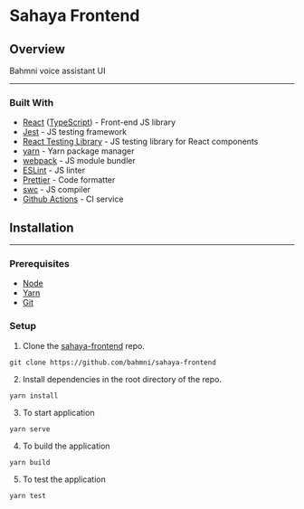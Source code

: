 # Sahaya Frontend

## Overview

Bahmni voice assistant UI

---

### Built With

* [React](https://reactjs.org/) ([TypeScript](https://www.typescriptlang.org)) - Front-end JS library
* [Jest](https://jestjs.io/) - JS testing framework
* [React Testing Library](https://testing-library.com/) - JS testing library for React components
* [yarn](https://yarnpkg.com/) - Yarn package manager
* [webpack](https://webpack.js.org/) - JS module bundler
* [ESLint](https://eslint.org/) - JS linter
* [Prettier](https://prettier.io/) - Code formatter
* [swc](https://swc.rs/docs/getting-started) - JS compiler
* [Github Actions](https://travis-ci.org/) - CI service

## Installation
---

### Prerequisites

* [Node](https://nodejs.org/en/download/)
* [Yarn](https://classic.yarnpkg.com/lang/en/docs/install/#mac-stable)
* [Git](https://git-scm.com/downloads)

### Setup

1. Clone the [sahaya-frontend](https://github.com/bahmni/sahaya-frontend) repo.
```
git clone https://github.com/bahmni/sahaya-frontend
```

2. Install dependencies in the root directory of the repo.
```
yarn install
```
3. To start application
```
yarn serve
```

4. To build the application
```
yarn build
```

5. To test the application
```
yarn test
```
